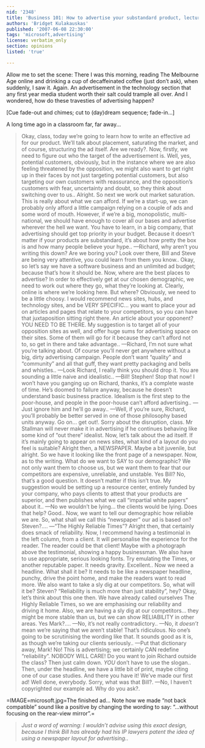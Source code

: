 ```yaml
---
nid: '2348'
title: 'Business 101: How to advertise your substandard product, lecture 1'
authors: 'Bridget Kulakauskas'
published: '2007-06-08 22:30:00'
tags: 'microsoft,advertising'
license: verbatim_only
section: opinions
listed: 'true'

---
```

Allow me to set the scene: There I was this morning, reading The Melbourne Age online and drinking a cup of decaffeinated coffee (just don’t ask), when suddenly, I saw it. Again. An advertisement in the technology section that any first year media student worth their salt could trample all over. And I wondered, how do these travesties of advertising happen?

[Cue fade-out and chimes; cut to (day)dream sequence; fade-in...]

A long time ago in a classroom far, far away...


<!--break-->



>Okay, class, today we’re going to learn how to write an effective ad for our product. We’ll talk about placement, saturating the market, and of course, structuring the ad itself. Are we ready?. Now, firstly, we need to figure out who the target of the advertisement is. Well, yes, potential customers, obviously, but in the instance where we are also feeling threatened by the opposition, we might also want to get right up in their faces by not just targeting potential customers, but also targeting our own customers with reassurance, and the opposition’s customers with fear, uncertainty and doubt, so they think about switching over to us.. Alright. So next we work out market saturation. This is really about what we can afford. If we’re a start-up, we can probably only afford a little campaign relying on a couple of ads and some word of mouth. However, if we’re a big, monopolistic, multi-national, we should have enough to cover all our bases and advertise wherever the hell we want. You have to learn, in a big company, that advertising should get top priority in your budget. Because it doesn’t matter if your products are substandard, it’s about how pretty the box is and how many people believe your hype.. —Richard, why aren’t you writing this down? Are we boring you? Look over there, Bill and Steve are being very attentive, you could learn from them you know.. Okay, so let’s say we have a software business and an unlimited ad budget; because that’s how it should be. Now, where are the best places to advertise? In order to effectively get at our chosen demographic, we need to work out where they go, what they’re looking at. Clearly, online is where we’re looking here. But where? Obviously, we need to be a little choosy. I would recommend news sites, hubs, and technology sites, and be VERY SPECIFIC... you want to place your ad on articles and pages that relate to your competitors, so you can have that juxtaposition sitting right there. An article about your opponent? YOU NEED TO BE THERE. My suggestion is to target all of your opposition sites as well, and offer huge sums for advertising space on their sites. Some of them will go for it because they can’t afford not to, so get in there and take advantage..  —Richard, I’m not sure what you’re talking about. Of course you’ll never get anywhere without a big, dirty advertising campaign. People don’t want “quality” and “community” and all that guff, they want pretty packaging and bells and whistles.. —Look Richard, I really think you should drop it. You are sounding a little naive and idealistic.. —Bill! Stephen! Stop that now! I won’t have you ganging up on Richard, thanks, it’s a complete waste of time. He’s doomed to failure anyway, because he doesn’t understand basic business practice. Idealism is the first step to the poor-house, and people in the poor-house can’t afford advertising.. —Just ignore him and he’ll go away.. —Well, if you’re sure, Richard, you’ll probably be better served in one of those philosophy based units anyway. Go on... get out!. Sorry about the disruption, class. Mr Stallman will never make it in advertising if he continues behaving like some kind of “out there” idealist. Now, let’s talk about the ad itself. If it’s mainly going to appear on news sites, what kind of a layout do you feel is suitable? Alright then, a NEWSPAPER. Maybe a bit juvenile, but alright. So we have it looking like the front page of a newspaper. Now, as to the writing. What do we want to SAY to our demographic? We not only want them to choose us, but we want them to fear that our competitors are expensive, unreliable, and unstable. Yes Bill? No, that’s a good question. It doesn’t matter if this isn’t true. My suggestion would be setting up a resource center, entirely funded by your company, who pays clients to attest that your products are superior, and then publishes what we call “impartial white papers” about it.. —No we wouldn’t be lying... the clients would be lying. Does that help? Good.. Now, we want to tell our demographic how reliable we are. So, what shall we call this “newspaper” our ad is based on? Steven?.... —“The Highly Reliable Times”? Alright then, that certainly does smack of reliability. Now, I recommend having a testimonial in the left column, from a client. It will personalise the experience for the reader. The reader could be that client! Maybe with a photograph above the testimonial, showing a happy businessman. We also have to use appropriate, serious looking fonts. Try emulating the Times, or another reputable paper. It needs gravity. Excellent.. Now we need a headline. What shall it be? It needs to be like a newspaper headline, punchy, drive the point home, and make the readers want to read more. We also want to take a sly dig at our competitors. So, what will it be? Steven? “Reliability is much more than just stability”, hey? Okay, let’s think about this one then. We have already called ourselves The Highly Reliable Times, so we are emphasising our reliability and driving it home. Also, we are having a sly dig at our competitors... they might be more stable than us, but we can show RELIABILITY in other areas. Yes Mark?.... —No, it’s not really contradictory.. —No, it _doesn’t_ mean we’re saying that we aren’t stable! That’s ridiculous. No one’s going to be scrutinising the wording like that. It sounds good as it is, as though we’re taking our clients seriously.. —Put that dictionary away, Mark! No! This is advertising; we certainly CAN redefine “reliability”. NOBODY WILL CARE! Do you want to join Richard outside the class? Then just calm down. _YOU_ don’t have to use the slogan.. Then, under the headline, we have a little bit of print, maybe citing one of our case studies. And there you have it! We’ve made our first ad! Well done, everybody. Sorry, what was that Bill?. —No, I haven’t copyrighted our example ad. Why do you ask?. 


=IMAGE=microsoft.jpg=The finished ad... Note how we made “not back compatible” sound like a positive by changing the wording to say: “...without focusing on the rear-view mirror”.=


>_Just a word of warning: I wouldn’t advise using this exact design, because I think Bill has already had his IP lawyers patent the idea of using a newspaper layout for advertising._. 

